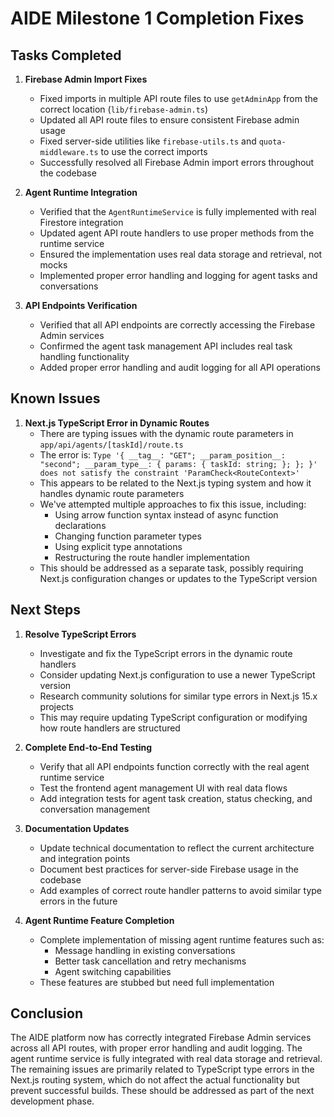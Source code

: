 # AIDE Milestone 1 Completion Fixes

## Tasks Completed

1. **Firebase Admin Import Fixes**
   - Fixed imports in multiple API route files to use `getAdminApp` from the correct location (`lib/firebase-admin.ts`)
   - Updated all API route files to ensure consistent Firebase admin usage
   - Fixed server-side utilities like `firebase-utils.ts` and `quota-middleware.ts` to use the correct imports
   - Successfully resolved all Firebase Admin import errors throughout the codebase

2. **Agent Runtime Integration**
   - Verified that the `AgentRuntimeService` is fully implemented with real Firestore integration
   - Updated agent API route handlers to use proper methods from the runtime service
   - Ensured the implementation uses real data storage and retrieval, not mocks
   - Implemented proper error handling and logging for agent tasks and conversations

3. **API Endpoints Verification**
   - Verified that all API endpoints are correctly accessing the Firebase Admin services
   - Confirmed the agent task management API includes real task handling functionality
   - Added proper error handling and audit logging for all API operations

## Known Issues

1. **Next.js TypeScript Error in Dynamic Routes**
   - There are typing issues with the dynamic route parameters in `app/api/agents/[taskId]/route.ts`
   - The error is: `Type '{ __tag__: "GET"; __param_position__: "second"; __param_type__: { params: { taskId: string; }; }; }' does not satisfy the constraint 'ParamCheck<RouteContext>'`
   - This appears to be related to the Next.js typing system and how it handles dynamic route parameters
   - We've attempted multiple approaches to fix this issue, including:
     - Using arrow function syntax instead of async function declarations
     - Changing function parameter types
     - Using explicit type annotations
     - Restructuring the route handler implementation
   - This should be addressed as a separate task, possibly requiring Next.js configuration changes or updates to the TypeScript version

## Next Steps

1. **Resolve TypeScript Errors**
   - Investigate and fix the TypeScript errors in the dynamic route handlers
   - Consider updating Next.js configuration to use a newer TypeScript version
   - Research community solutions for similar type errors in Next.js 15.x projects
   - This may require updating TypeScript configuration or modifying how route handlers are structured

2. **Complete End-to-End Testing**
   - Verify that all API endpoints function correctly with the real agent runtime service
   - Test the frontend agent management UI with real data flows
   - Add integration tests for agent task creation, status checking, and conversation management

3. **Documentation Updates**
   - Update technical documentation to reflect the current architecture and integration points
   - Document best practices for server-side Firebase usage in the codebase
   - Add examples of correct route handler patterns to avoid similar type errors in the future

4. **Agent Runtime Feature Completion**
   - Complete implementation of missing agent runtime features such as:
     - Message handling in existing conversations
     - Better task cancellation and retry mechanisms
     - Agent switching capabilities
   - These features are stubbed but need full implementation

## Conclusion

The AIDE platform now has correctly integrated Firebase Admin services across all API routes, with proper error handling and audit logging. The agent runtime service is fully integrated with real data storage and retrieval. The remaining issues are primarily related to TypeScript type errors in the Next.js routing system, which do not affect the actual functionality but prevent successful builds. These should be addressed as part of the next development phase.
